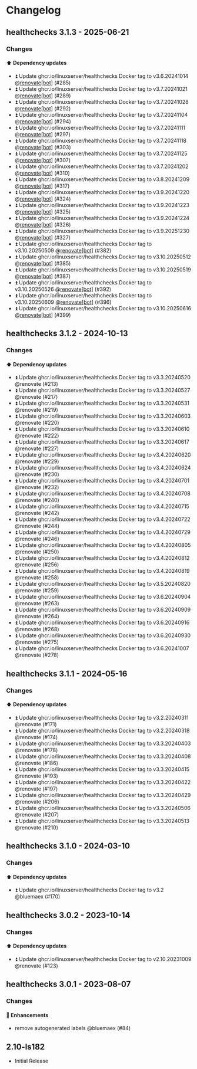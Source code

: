 # Changelog

## healthchecks 3.1.3 - 2025-06-21

### Changes

#### ⬆️ Dependency updates

- ⏫ Update ghcr.io/linuxserver/healthchecks Docker tag to v3.6.20241014 @[renovate[bot]](https://github.com/apps/renovate) (#285)
- ⏫ Update ghcr.io/linuxserver/healthchecks Docker tag to v3.7.20241021 @[renovate[bot]](https://github.com/apps/renovate) (#289)
- ⏫ Update ghcr.io/linuxserver/healthchecks Docker tag to v3.7.20241028 @[renovate[bot]](https://github.com/apps/renovate) (#292)
- ⏫ Update ghcr.io/linuxserver/healthchecks Docker tag to v3.7.20241104 @[renovate[bot]](https://github.com/apps/renovate) (#294)
- ⏫ Update ghcr.io/linuxserver/healthchecks Docker tag to v3.7.20241111 @[renovate[bot]](https://github.com/apps/renovate) (#297)
- ⏫ Update ghcr.io/linuxserver/healthchecks Docker tag to v3.7.20241118 @[renovate[bot]](https://github.com/apps/renovate) (#303)
- ⏫ Update ghcr.io/linuxserver/healthchecks Docker tag to v3.7.20241125 @[renovate[bot]](https://github.com/apps/renovate) (#307)
- ⏫ Update ghcr.io/linuxserver/healthchecks Docker tag to v3.7.20241202 @[renovate[bot]](https://github.com/apps/renovate) (#310)
- ⏫ Update ghcr.io/linuxserver/healthchecks Docker tag to v3.8.20241209 @[renovate[bot]](https://github.com/apps/renovate) (#317)
- ⏫ Update ghcr.io/linuxserver/healthchecks Docker tag to v3.9.20241220 @[renovate[bot]](https://github.com/apps/renovate) (#324)
- ⏫ Update ghcr.io/linuxserver/healthchecks Docker tag to v3.9.20241223 @[renovate[bot]](https://github.com/apps/renovate) (#325)
- ⏫ Update ghcr.io/linuxserver/healthchecks Docker tag to v3.9.20241224 @[renovate[bot]](https://github.com/apps/renovate) (#326)
- ⏫ Update ghcr.io/linuxserver/healthchecks Docker tag to v3.9.20251230 @[renovate[bot]](https://github.com/apps/renovate) (#327)
- ⏫ Update ghcr.io/linuxserver/healthchecks Docker tag to v3.10.20250509 @[renovate[bot]](https://github.com/apps/renovate) (#382)
- ⏫ Update ghcr.io/linuxserver/healthchecks Docker tag to v3.10.20250512 @[renovate[bot]](https://github.com/apps/renovate) (#385)
- ⏫ Update ghcr.io/linuxserver/healthchecks Docker tag to v3.10.20250519 @[renovate[bot]](https://github.com/apps/renovate) (#387)
- ⏫ Update ghcr.io/linuxserver/healthchecks Docker tag to v3.10.20250526 @[renovate[bot]](https://github.com/apps/renovate) (#392)
- ⏫ Update ghcr.io/linuxserver/healthchecks Docker tag to v3.10.20250609 @[renovate[bot]](https://github.com/apps/renovate) (#396)
- ⏫ Update ghcr.io/linuxserver/healthchecks Docker tag to v3.10.20250616 @[renovate[bot]](https://github.com/apps/renovate) (#399)

## healthchecks 3.1.2 - 2024-10-13

### Changes

#### ⬆️ Dependency updates

- ⏫ Update ghcr.io/linuxserver/healthchecks Docker tag to v3.3.20240520 @renovate (#213)
- ⏫ Update ghcr.io/linuxserver/healthchecks Docker tag to v3.3.20240527 @renovate (#217)
- ⏫ Update ghcr.io/linuxserver/healthchecks Docker tag to v3.3.20240531 @renovate (#219)
- ⏫ Update ghcr.io/linuxserver/healthchecks Docker tag to v3.3.20240603 @renovate (#220)
- ⏫ Update ghcr.io/linuxserver/healthchecks Docker tag to v3.3.20240610 @renovate (#222)
- ⏫ Update ghcr.io/linuxserver/healthchecks Docker tag to v3.3.20240617 @renovate (#227)
- ⏫ Update ghcr.io/linuxserver/healthchecks Docker tag to v3.4.20240620 @renovate (#229)
- ⏫ Update ghcr.io/linuxserver/healthchecks Docker tag to v3.4.20240624 @renovate (#230)
- ⏫ Update ghcr.io/linuxserver/healthchecks Docker tag to v3.4.20240701 @renovate (#232)
- ⏫ Update ghcr.io/linuxserver/healthchecks Docker tag to v3.4.20240708 @renovate (#240)
- ⏫ Update ghcr.io/linuxserver/healthchecks Docker tag to v3.4.20240715 @renovate (#242)
- ⏫ Update ghcr.io/linuxserver/healthchecks Docker tag to v3.4.20240722 @renovate (#244)
- ⏫ Update ghcr.io/linuxserver/healthchecks Docker tag to v3.4.20240729 @renovate (#246)
- ⏫ Update ghcr.io/linuxserver/healthchecks Docker tag to v3.4.20240805 @renovate (#250)
- ⏫ Update ghcr.io/linuxserver/healthchecks Docker tag to v3.4.20240812 @renovate (#256)
- ⏫ Update ghcr.io/linuxserver/healthchecks Docker tag to v3.4.20240819 @renovate (#258)
- ⏫ Update ghcr.io/linuxserver/healthchecks Docker tag to v3.5.20240820 @renovate (#259)
- ⏫ Update ghcr.io/linuxserver/healthchecks Docker tag to v3.6.20240904 @renovate (#263)
- ⏫ Update ghcr.io/linuxserver/healthchecks Docker tag to v3.6.20240909 @renovate (#264)
- ⏫ Update ghcr.io/linuxserver/healthchecks Docker tag to v3.6.20240916 @renovate (#268)
- ⏫ Update ghcr.io/linuxserver/healthchecks Docker tag to v3.6.20240930 @renovate (#275)
- ⏫ Update ghcr.io/linuxserver/healthchecks Docker tag to v3.6.20241007 @renovate (#278)

## healthchecks 3.1.1 - 2024-05-16

### Changes

#### ⬆️ Dependency updates

- ⏫ Update ghcr.io/linuxserver/healthchecks Docker tag to v3.2.20240311 @renovate (#171)
- ⏫ Update ghcr.io/linuxserver/healthchecks Docker tag to v3.2.20240318 @renovate (#174)
- ⏫ Update ghcr.io/linuxserver/healthchecks Docker tag to v3.3.20240403 @renovate (#178)
- ⏫ Update ghcr.io/linuxserver/healthchecks Docker tag to v3.3.20240408 @renovate (#186)
- ⏫ Update ghcr.io/linuxserver/healthchecks Docker tag to v3.3.20240415 @renovate (#193)
- ⏫ Update ghcr.io/linuxserver/healthchecks Docker tag to v3.3.20240422 @renovate (#197)
- ⏫ Update ghcr.io/linuxserver/healthchecks Docker tag to v3.3.20240429 @renovate (#206)
- ⏫ Update ghcr.io/linuxserver/healthchecks Docker tag to v3.3.20240506 @renovate (#207)
- ⏫ Update ghcr.io/linuxserver/healthchecks Docker tag to v3.3.20240513 @renovate (#210)

## healthchecks 3.1.0 - 2024-03-10

### Changes

#### ⬆️ Dependency updates

- ⏫ Update ghcr.io/linuxserver/healthchecks Docker tag to v3.2 @bluemaex (#170)

## healthchecks 3.0.2 - 2023-10-14

### Changes

#### ⬆️ Dependency updates

- ⏫ Update ghcr.io/linuxserver/healthchecks Docker tag to v2.10.20231009 @renovate (#123)

## healthchecks 3.0.1 - 2023-08-07

### Changes

#### 🚀 Enhancements

- remove autogenerated labels @bluemaex (#84)

## 2.10-ls182

- Initial Release
